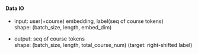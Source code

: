 #### Data IO

 - input: user(+course) embedding, label(seq of course tokens)  
    shape: (batch_size, length, embed_dim)   

 - output: seq of course tokens  
    shape: (batch_size, length, total_course_num)
    (target: right-shifted label)  